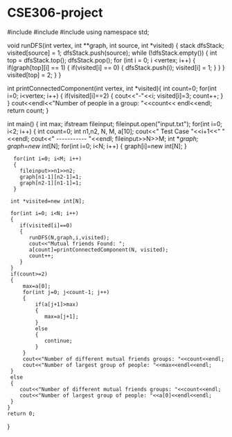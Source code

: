 # CSE306-project

#include <iostream>
#include <fstream>
#include <stack>
using namespace std;

void runDFS(int vertex, int **graph, int source, int *visited)
{
       stack <int> dfsStack;
       visited[source] = 1;
       dfsStack.push(source);
       while (!dfsStack.empty())
       {
           int top = dfsStack.top();
           dfsStack.pop();
           for (int i = 0; i <vertex; i++)
           {
               if(graph[top][i] == 1)
               {
                   if(visited[i] == 0)
                   {
                       dfsStack.push(i);
                       visited[i] = 1;
                   }
                }
            }
            visited[top] = 2;
        }
}


int printConnectedComponent(int vertex, int *visited){
    int count=0;
    for(int i=0; i<vertex; i++)
    {
        if(visited[i]==2)
        {
           cout<<"-"<<i;
           visited[i]=3;
           count++;
        }
    }
    cout<<endl<<"Number of people in a group: "<<count<< endl<<endl;
    return count;
}

int main()
{
    int max;
    ifstream fileinput;
    fileinput.open("input.txt");
    for(int i=0; i<2; i++)
    {
       int  count=0;
       int n1,n2, N, M, a[10];
       cout<<"               Test Case "<<i+1<<"         "<<endl;
       cout<<"               ----------- "<<endl;
       fileinput>>N>>M;
       int **graph;
       graph=new int*[N];
       for(int i=0; i<N; i++)
      {
        graph[i]=new int[N];
      }

      for(int i=0; i<M; i++)
      {
        fileinput>>n1>>n2;
        graph[n1-1][n2-1]=1;
        graph[n2-1][n1-1]=1;
      }

     int *visited=new int[N];

     for(int i=0; i<N; i++)
     {
        if(visited[i]==0)
        {
           runDFS(N,graph,i,visited);
           cout<<"Mutual friends Found: ";
           a[count]=printConnectedComponent(N, visited);
           count++;
        }
     }
     if(count>=2)
     {
         max=a[0];
         for(int j=0; j<count-1; j++)
         {
             if(a[j+1]>max)
             {
                max=a[j+1];
             }
             else
             {
                continue;
             }
         }
         cout<<"Number of different mutual friends groups: "<<count<<endl;
         cout<<"Number of largest group of people: "<<max<<endl<<endl;
     }
     else
     {
        cout<<"Number of different mutual friends groups: "<<count<<endl;
        cout<<"Number of largest group of people: "<<a[0]<<endl<<endl;
     }
    }
    return 0;
}
